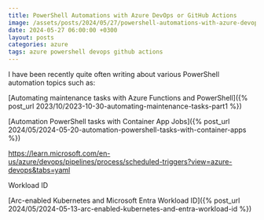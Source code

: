 ```yaml
---
title: PowerShell Automations with Azure DevOps or GitHub Actions
image: /assets/posts/2024/05/27/powershell-automations-with-azure-devops-or-github-actions/appgw.png
date: 2024-05-27 06:00:00 +0300
layout: posts
categories: azure
tags: azure powershell devops github actions
---
```


<!--
- Azure DevOps for PowerShell script automation

-->

I have been recently quite often writing about various PowerShell automation topics such as:

[Automating maintenance tasks with Azure Functions and PowerShell]({% post_url 2023/10/2023-10-30-automating-maintenance-tasks-part1 %})

[Automation PowerShell tasks with Container App Jobs]({% post_url 2024/05/2024-05-20-automation-powershell-tasks-with-container-apps %})

https://learn.microsoft.com/en-us/azure/devops/pipelines/process/scheduled-triggers?view=azure-devops&tabs=yaml


Workload ID

[Arc-enabled Kubernetes and Microsoft Entra Workload ID]({% post_url 2024/05/2024-05-13-arc-enabled-kubernetes-and-entra-workload-id %})
